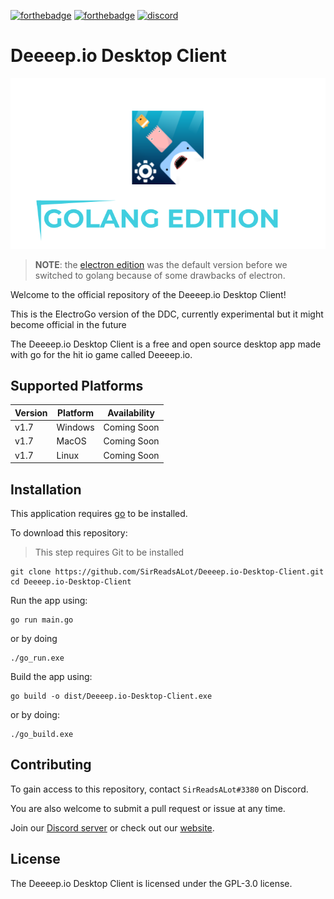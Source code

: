 [![forthebadge](https://forthebadge.com/images/badges/made-with-go.svg)](https://forthebadge.com) [![forthebadge](https://forthebadge.com/images/badges/open-source.svg)](https://forthebadge.com) [![discord](https://img.shields.io/discord/841929038620786689?label=DISCORD%20SERVER&style=for-the-badge)](https://discord.gg/BMHVrKYeem)

# Deeeep.io Desktop Client

<img src="./assets/golang_logo.png">

> **NOTE**: the [electron edition](https://github.com/SirReadsALot/Deeeep.io-Desktop-Client/tree/electron) was the default version before we switched to golang because of some drawbacks of electron.

Welcome to the official repository of the Deeeep.io Desktop Client! 

This is the ElectroGo version of the DDC, currently experimental but it might become official in the future

The Deeeep.io Desktop Client is a free and open source desktop app made with go for the hit io game called Deeeep.io.

## Supported Platforms

| Version | Platform | Availability| 
| ------- | -------- | ----------- |
| v1.7  | Windows  | Coming Soon | 
| v1.7    | MacOS    | Coming Soon |
| v1.7    | Linux | Coming Soon |


## Installation

This application requires [go](https://go.dev/) to be installed.

To download this repository:

> This step requires Git to be installed
```
git clone https://github.com/SirReadsALot/Deeeep.io-Desktop-Client.git
cd Deeeep.io-Desktop-Client
```

Run the app using:
```
go run main.go
```
or by doing
```
./go_run.exe
```

Build the app using:
```
go build -o dist/Deeeep.io-Desktop-Client.exe
```
or by doing:
```
./go_build.exe
```

## Contributing

To gain access to this repository, contact `SirReadsALot#3380` on Discord.

You are also welcome to submit a pull request or issue at any time.

Join our [Discord server](https://discord.gg/BMHVrKYeem) or check out our [website](https://sralcodeproj.netlify.app/deeeep.io_desktop_client).

## License

The Deeeep.io Desktop Client is licensed under the GPL-3.0 license.
